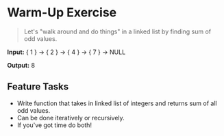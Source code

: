 # Warm-Up Exercise

> Let's "walk around and do things" in a linked list by finding sum of odd values.

**Input:**
{ 1 } -> { 2 } -> { 4 } -> { 7 } -> NULL

**Output:**
8

## Feature Tasks

- Write function that takes in linked list of integers and returns sum of all odd values.
- Can be done iteratively or recursively.
- If you've got time do both!
